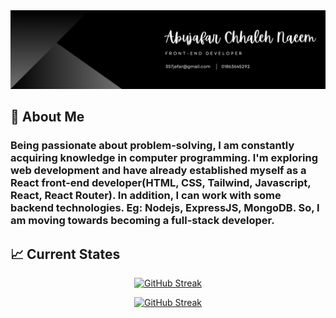 <img src="banner.png" >

## :bust_in_silhouette: About Me 
### Being passionate about problem-solving, I am constantly acquiring knowledge in computer programming. I'm exploring web development and have already established myself as a React front-end developer(HTML, CSS, Tailwind, Javascript, React, React Router). In addition, I can work with some backend technologies. Eg: Nodejs, ExpressJS, MongoDB. So, I am moving towards becoming a full-stack developer.

## :chart_with_upwards_trend: Current States
<!-- <p align="center">
    <img width="60%" src="https://github-readme-streak-stats.herokuapp.com?user=abujafarch&theme=dark&border_radius=5&background=29163F" alt="GitHub Streak" />
</p> -->

<p align="center">
    <a href="https://git.io/streak-stats"><img src="https://github-readme-streak-stats.herokuapp.com?user=abujafarch&theme=dark&border_radius=5&card_width=250&background=1F1030&hide_total_contributions=true&hide_longest_streak=true" alt="GitHub Streak" /></a>
</p>

 
<p align="center">
    <a href="https://git.io/streak-stats"><img src="https://github-readme-streak-stats.herokuapp.com?user=abujafarch&theme=dark&hide_border=true&border_radius=5&card_width=300&background=0D1117&border=0D1117&hide_total_contributions=true&hide_longest_streak=true" alt="GitHub Streak" /></a>
</p>
